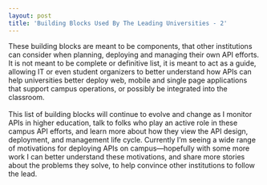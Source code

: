 ```yaml
---
layout: post
title: 'Building Blocks Used By The Leading Universities - 2'
---
```

<p><span>These building blocks are meant to be components, that other institutions can consider when planning, deploying and managing their own API efforts. It is not meant to be complete or definitive list, it is meant to act as a guide, allowing IT or even student organizers to better understand how APIs can help universities better deploy web, mobile and single page applications that support campus operations, or possibly be integrated into the classroom.</span><br /> <br /> <span>This list of building blocks will continue to evolve and change as I monitor APIs in higher education, talk to folks who play an active role in these campus API efforts, and learn more about how they view the API design, deployment, and management life cycle. Currently I&rsquo;m seeing a wide range of motivations for deploying APIs on campus&mdash;hopefully with some more work I can better understand these motivations, and share more stories about the problems they solve, to help convince other institutions to follow the lead.</span></p>